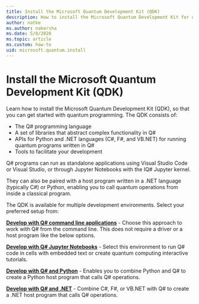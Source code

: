 ```yaml
---
title: Install the Microsoft Quantum Development Kit (QDK)
description: How to install the Microsoft Quantum Development Kit for different environments.
author: natke
ms.author: nakersha
ms.date: 5/8/2020
ms.topic: article
ms.custom: how-to
uid: microsoft.quantum.install
---
```


# Install the Microsoft Quantum Development Kit (QDK)

Learn how to install the Microsoft Quantum Development Kit (QDK), so that you can get started with quantum programming. The QDK consists of:

- The Q# programming language
- A set of libraries that abstract complex functionality in Q#
- APIs for Python and .NET languages (C#, F#, and VB.NET) for running quantum programs written in Q#
- Tools to facilitate your development

Q# programs can run as standalone applications using Visual Studio Code or Visual Studio, or through Jupyter Notebooks with the IQ# Jupyter kernel.

They can also be paired with a host program written in a .NET language (typically C#) or Python, enabling you to call quantum operations from inside a classical program.

The QDK is available for multiple development environments. Select your preferred setup from:

[**Develop with Q# command line applications**](xref:microsoft.quantum.install.standalone) - Choose this approach to work with Q# from the command line. This does not require a driver or a host program like the below options.

[**Develop with Q# Jupyter Notebooks**](xref:microsoft.quantum.install.jupyter) - Select this environment to run Q# code in cells with embedded text or create quantum computing interactive tutorials. 

[**Develop with Q# and Python**](xref:microsoft.quantum.install.python) - Enables you to combine Python and Q# to create a Python host program that calls Q# operations.

[**Develop with Q# and .NET**](xref:microsoft.quantum.install.cs) - Combine C#, F#, or VB.NET with Q# to create a .NET host program that calls Q# operations.
